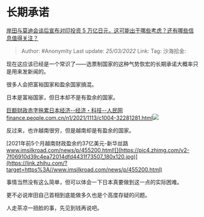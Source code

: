# 长期承诺
[岸田与莫迪会谈后宣布对印投资 5 万亿日元，这可能出于哪些考虑？还有哪些信息值得关注？](https://www.zhihu.com/question/523020855/answer/2400863025)
> Author: #Anonymity
> Last update: *25/03/2022*
> Link:
> Tag:
> 沙海拾金:

现在这应该已经是一个常识了——选票制国家的这种气势恢宏的长期承诺大概率只是用来发新闻的。

很多人会把富裕国家和盈余国家搞混。

日本是富裕国家，但日本却不是有盈余的国家。

[巨额财政赤字拖累日本经济--经济・科技--人民网​finance.people.com.cn/n1/2021/1113/c1004-32281281.html![](https://pic1.zhimg.com/v2-4dcd4eb9e8d03d687f4994e8f9addb44_ipico.jpg)](https://link.zhihu.com/?target=http%3A//finance.people.com.cn/n1/2021/1113/c1004-32281281.html)

反过来，也许越南很穷，但是越南却是有盈余的国家。

[2021年前5个月越南财政盈余约37亿美元-新华丝路​www.imsilkroad.com/news/p/455200.html![](https://pic4.zhimg.com/v2-7f06910d39c4ea72014dfd4431f73507_180x120.jpg)](https://link.zhihu.com/?target=https%3A//www.imsilkroad.com/news/p/455200.html)

事情当然没有这么简单，但可以体会一下日本真要做到这一点的实际困难。

更不必说岸田自己首相到底能做多久也是个高度存疑的问题。

人走茶凉一扭脸的事，先见到钱再说吧。
